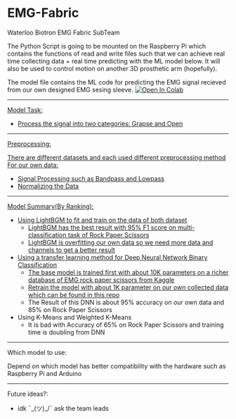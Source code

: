 # EMG-Fabric
Waterloo Biotron EMG Fabric SubTeam

The Python Script is going to be mounted on the Raspberry Pi which contains the functions of read and write files such that we can achieve real time collecting data + real time predicting with the ML model below. It will also be used to control motion on another 3D prosthetic arm (hopefully).

The model file contains the ML code for predicting the EMG signal recieved from our own designed EMG sesing sleeve.
<a target="_blank" href="https://colab.research.google.com/github/w12l3-c/EMG-Fabric/blob/main/EMG.ipynb">
  <img src="https://colab.research.google.com/assets/colab-badge.svg" alt="Open In Colab"/>

---
Model Task:
- Process the signal into two categories: Grapse and Open

---
Preprocessing:

There are different datasets and each used different preprocessing method
For our own data:
- Signal Processing such as Bandpass and Lowpass
- Normalizing the Data

---
Model Summary(By Ranking):
- Using LightBGM to fit and train on the data of both dataset
  - LightBGM has the best result with 95% F1 score on multi-classification task of Rock Paper Scissors
  - LightBGM is overfitting our own data so we need more data and channels to get a better result
- Using a transfer learning method for Deep Neural Network Binary Classification
  - The base model is trained first with about 10K parameters on a richer database of EMG rock paper scissors from Kaggle
  - Retrain the model with about 1K parameter on our own collected data which can be found in this [repo](https://github.com/jacq-lee/emgFabric)
  - The Result of this DNN is about 95% accuracy on our own data and 85% on Rock Paper Scissors
- Using K-Means and Weighted K-Means
  - It is bad with Accuracy of 65% on Rock Paper Scissors and training time is doubling from DNN
  
---
Which model to use:

Depend on which model has better compatibility with the hardware such as Raspberry Pi and Arduino

---
Future ideas?:
- idk ¯\_(ツ)_/¯ ask the team leads



